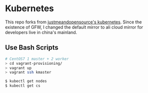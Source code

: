 # Kubernetes

This repo forks from [justmeandopensource's kubernetes](https://github.com/justmeandopensource/kubernetes). Since the existence of GFW, I changed the default mirror to ali cloud mirror for developers live in china's mainland.

## Use Bash Scripts

```bash
# CentOS7 1 master + 2 worker
> cd vagrant-provisioning/
> vagrant up
> vagrant ssh kmaster

$ kubectl get nodes
$ kubectl get cs
```
